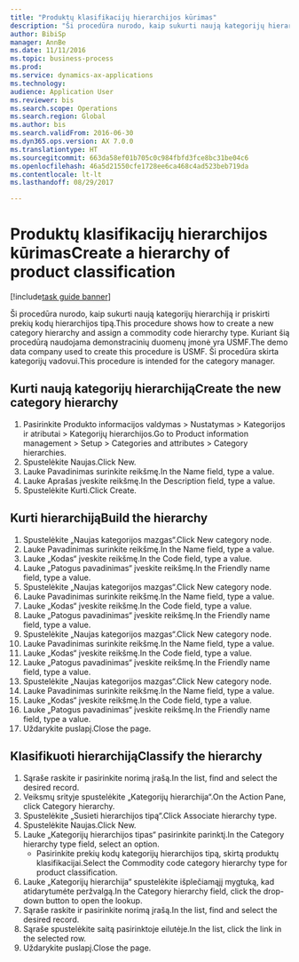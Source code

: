 ```yaml
--- 
title: "Produktų klasifikacijų hierarchijos kūrimas"
description: "Ši procedūra nurodo, kaip sukurti naują kategorijų hierarchiją ir priskirti prekių kodų hierarchijos tipą."
author: BibiSp
manager: AnnBe
ms.date: 11/11/2016
ms.topic: business-process
ms.prod: 
ms.service: dynamics-ax-applications
ms.technology: 
audience: Application User
ms.reviewer: bis
ms.search.scope: Operations
ms.search.region: Global
ms.author: bis
ms.search.validFrom: 2016-06-30
ms.dyn365.ops.version: AX 7.0.0
ms.translationtype: HT
ms.sourcegitcommit: 663da58ef01b705c0c984fbfd3fce8bc31be04c6
ms.openlocfilehash: 46a5d21550cfe1728ee6ca468c4ad523beb719da
ms.contentlocale: lt-lt
ms.lasthandoff: 08/29/2017

---
```

# <a name="create-a-hierarchy-of-product-classification"></a><span data-ttu-id="4abe5-103">Produktų klasifikacijų hierarchijos kūrimas</span><span class="sxs-lookup"><span data-stu-id="4abe5-103">Create a hierarchy of product classification</span></span>

[!include[task guide banner](../../includes/task-guide-banner.md)]

<span data-ttu-id="4abe5-104">Ši procedūra nurodo, kaip sukurti naują kategorijų hierarchiją ir priskirti prekių kodų hierarchijos tipą.</span><span class="sxs-lookup"><span data-stu-id="4abe5-104">This procedure shows how to create a new category hierarchy and assign a commodity code hierarchy type.</span></span> <span data-ttu-id="4abe5-105">Kuriant šią procedūrą naudojama demonstracinių duomenų įmonė yra USMF.</span><span class="sxs-lookup"><span data-stu-id="4abe5-105">The demo data company used to create this procedure is USMF.</span></span> <span data-ttu-id="4abe5-106">Ši procedūra skirta kategorijų vadovui.</span><span class="sxs-lookup"><span data-stu-id="4abe5-106">This procedure is intended for the category manager.</span></span>


## <a name="create-the-new-category-hierarchy"></a><span data-ttu-id="4abe5-107">Kurti naują kategorijų hierarchiją</span><span class="sxs-lookup"><span data-stu-id="4abe5-107">Create the new category hierarchy</span></span>
1. <span data-ttu-id="4abe5-108">Pasirinkite Produkto informacijos valdymas > Nustatymas > Kategorijos ir atributai > Kategorijų hierarchijos.</span><span class="sxs-lookup"><span data-stu-id="4abe5-108">Go to Product information management > Setup > Categories and attributes > Category hierarchies.</span></span>
2. <span data-ttu-id="4abe5-109">Spustelėkite Naujas.</span><span class="sxs-lookup"><span data-stu-id="4abe5-109">Click New.</span></span>
3. <span data-ttu-id="4abe5-110">Lauke Pavadinimas surinkite reikšmę.</span><span class="sxs-lookup"><span data-stu-id="4abe5-110">In the Name field, type a value.</span></span>
4. <span data-ttu-id="4abe5-111">Lauke Aprašas įveskite reikšmę.</span><span class="sxs-lookup"><span data-stu-id="4abe5-111">In the Description field, type a value.</span></span>
5. <span data-ttu-id="4abe5-112">Spustelėkite Kurti.</span><span class="sxs-lookup"><span data-stu-id="4abe5-112">Click Create.</span></span>

## <a name="build-the-hierarchy"></a><span data-ttu-id="4abe5-113">Kurti hierarchiją</span><span class="sxs-lookup"><span data-stu-id="4abe5-113">Build the hierarchy</span></span>
1. <span data-ttu-id="4abe5-114">Spustelėkite „Naujas kategorijos mazgas“.</span><span class="sxs-lookup"><span data-stu-id="4abe5-114">Click New category node.</span></span>
2. <span data-ttu-id="4abe5-115">Lauke Pavadinimas surinkite reikšmę.</span><span class="sxs-lookup"><span data-stu-id="4abe5-115">In the Name field, type a value.</span></span>
3. <span data-ttu-id="4abe5-116">Lauke „Kodas“ įveskite reikšmę.</span><span class="sxs-lookup"><span data-stu-id="4abe5-116">In the Code field, type a value.</span></span>
4. <span data-ttu-id="4abe5-117">Lauke „Patogus pavadinimas“ įveskite reikšmę.</span><span class="sxs-lookup"><span data-stu-id="4abe5-117">In the Friendly name field, type a value.</span></span>
5. <span data-ttu-id="4abe5-118">Spustelėkite „Naujas kategorijos mazgas“.</span><span class="sxs-lookup"><span data-stu-id="4abe5-118">Click New category node.</span></span>
6. <span data-ttu-id="4abe5-119">Lauke Pavadinimas surinkite reikšmę.</span><span class="sxs-lookup"><span data-stu-id="4abe5-119">In the Name field, type a value.</span></span>
7. <span data-ttu-id="4abe5-120">Lauke „Kodas“ įveskite reikšmę.</span><span class="sxs-lookup"><span data-stu-id="4abe5-120">In the Code field, type a value.</span></span>
8. <span data-ttu-id="4abe5-121">Lauke „Patogus pavadinimas“ įveskite reikšmę.</span><span class="sxs-lookup"><span data-stu-id="4abe5-121">In the Friendly name field, type a value.</span></span>
9. <span data-ttu-id="4abe5-122">Spustelėkite „Naujas kategorijos mazgas“.</span><span class="sxs-lookup"><span data-stu-id="4abe5-122">Click New category node.</span></span>
10. <span data-ttu-id="4abe5-123">Lauke Pavadinimas surinkite reikšmę.</span><span class="sxs-lookup"><span data-stu-id="4abe5-123">In the Name field, type a value.</span></span>
11. <span data-ttu-id="4abe5-124">Lauke „Kodas“ įveskite reikšmę.</span><span class="sxs-lookup"><span data-stu-id="4abe5-124">In the Code field, type a value.</span></span>
12. <span data-ttu-id="4abe5-125">Lauke „Patogus pavadinimas“ įveskite reikšmę.</span><span class="sxs-lookup"><span data-stu-id="4abe5-125">In the Friendly name field, type a value.</span></span>
13. <span data-ttu-id="4abe5-126">Spustelėkite „Naujas kategorijos mazgas“.</span><span class="sxs-lookup"><span data-stu-id="4abe5-126">Click New category node.</span></span>
14. <span data-ttu-id="4abe5-127">Lauke Pavadinimas surinkite reikšmę.</span><span class="sxs-lookup"><span data-stu-id="4abe5-127">In the Name field, type a value.</span></span>
15. <span data-ttu-id="4abe5-128">Lauke „Kodas“ įveskite reikšmę.</span><span class="sxs-lookup"><span data-stu-id="4abe5-128">In the Code field, type a value.</span></span>
16. <span data-ttu-id="4abe5-129">Lauke „Patogus pavadinimas“ įveskite reikšmę.</span><span class="sxs-lookup"><span data-stu-id="4abe5-129">In the Friendly name field, type a value.</span></span>
17. <span data-ttu-id="4abe5-130">Uždarykite puslapį.</span><span class="sxs-lookup"><span data-stu-id="4abe5-130">Close the page.</span></span>

## <a name="classify-the-hierarchy"></a><span data-ttu-id="4abe5-131">Klasifikuoti hierarchiją</span><span class="sxs-lookup"><span data-stu-id="4abe5-131">Classify the hierarchy</span></span>
1. <span data-ttu-id="4abe5-132">Sąraše raskite ir pasirinkite norimą įrašą.</span><span class="sxs-lookup"><span data-stu-id="4abe5-132">In the list, find and select the desired record.</span></span>
2. <span data-ttu-id="4abe5-133">Veiksmų srityje spustelėkite „Kategorijų hierarchija“.</span><span class="sxs-lookup"><span data-stu-id="4abe5-133">On the Action Pane, click Category hierarchy.</span></span>
3. <span data-ttu-id="4abe5-134">Spustelėkite „Susieti hierarchijos tipą“.</span><span class="sxs-lookup"><span data-stu-id="4abe5-134">Click Associate hierarchy type.</span></span>
4. <span data-ttu-id="4abe5-135">Spustelėkite Naujas.</span><span class="sxs-lookup"><span data-stu-id="4abe5-135">Click New.</span></span>
5. <span data-ttu-id="4abe5-136">Lauke „Kategorijų hierarchijos tipas“ pasirinkite parinktį.</span><span class="sxs-lookup"><span data-stu-id="4abe5-136">In the Category hierarchy type field, select an option.</span></span>
    * <span data-ttu-id="4abe5-137">Pasirinkite prekių kodų kategorijų hierarchijos tipą, skirtą produktų klasifikacijai.</span><span class="sxs-lookup"><span data-stu-id="4abe5-137">Select the Commodity code category hierarchy type for product classification.</span></span>  
6. <span data-ttu-id="4abe5-138">Lauke „Kategorijų hierarchija“ spustelėkite išplečiamąjį mygtuką, kad atidarytumėte peržvalgą.</span><span class="sxs-lookup"><span data-stu-id="4abe5-138">In the Category hierarchy field, click the drop-down button to open the lookup.</span></span>
7. <span data-ttu-id="4abe5-139">Sąraše raskite ir pasirinkite norimą įrašą.</span><span class="sxs-lookup"><span data-stu-id="4abe5-139">In the list, find and select the desired record.</span></span>
8. <span data-ttu-id="4abe5-140">Sąraše spustelėkite saitą pasirinktoje eilutėje.</span><span class="sxs-lookup"><span data-stu-id="4abe5-140">In the list, click the link in the selected row.</span></span>
9. <span data-ttu-id="4abe5-141">Uždarykite puslapį.</span><span class="sxs-lookup"><span data-stu-id="4abe5-141">Close the page.</span></span>


